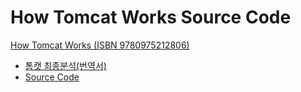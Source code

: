 How Tomcat Works Source Code
===
[How Tomcat Works (ISBN 9780975212806)](http://book.naver.com/bookdb/book_detail.nhn?bid=2014999)
- [톰캣 최종분석(번역서)](http://book.naver.com/bookdb/book_detail.nhn?bid=1510071)
- [Source Code](http://brainysoftware.com/download;jsessionid=FC4D1791BD0CE2682ECB23DD7EF7750F)
